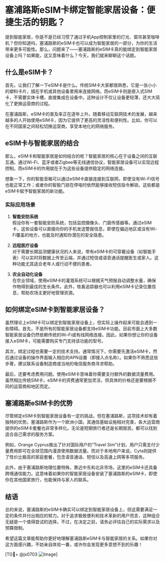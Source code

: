 # 塞浦路斯eSIM卡绑定智能家居设备：便捷生活的钥匙？

提到智能家居，你是不是已经习惯了通过手机App控制家里的灯光、窗帘甚至咖啡机？但你知道吗，塞浦路斯的eSIM卡也可以成为智能家居的一部分，为你的生活带来更多可能性。那么，问题来了——塞浦路斯的eSIM卡真的能绑定到智能家居设备上吗？如果能，这又意味着什么？今天，我们就来聊聊这个话题。

## 什么是eSIM卡？

首先，让我们了解一下eSIM卡是什么。传统SIM卡大家都很熟悉，它是一张小小的塑料卡片，插在手机或其他设备里用来连接网络。而eSIM卡则是嵌入式SIM卡，不需要实体卡槽，直接集成在设备中。这种设计不仅让设备更轻薄，还大大简化了更换运营商的过程。

在塞浦路斯，eSIM卡的普及率正在逐年上升。随着移动互联网技术的发展，越来越多的人开始使用eSIM卡，因为它提供了更高的灵活性和便利性。比如，你可以在不同国家之间轻松切换运营商，享受本地化的网络服务。

## eSIM卡与智能家居的结合

那么，eSIM卡和智能家居是如何结合的呢？智能家居的核心在于设备之间的互联互通。通过Wi-Fi、蓝牙或者Zigbee等无线通信协议，智能家居设备可以实现远程控制。而eSIM卡的作用就在于为这些设备提供稳定的网络连接。

想象一下，你的智能音箱可以通过eSIM卡直接连接到互联网，即使没有Wi-Fi信号也能正常工作；或者你的智能门锁在停电时依然能够接收短信指令解锁。这些都是eSIM卡赋予智能家居的新功能。

### 实际应用场景

1. **智能安防系统**  
   假设你有一套智能安防系统，包括监控摄像头、门窗传感器等。通过eSIM卡，这些设备可以直接向你的手机发送警报信息，即使在偏远地区或没有Wi-Fi覆盖的地方，也能及时通知你潜在的安全隐患。

2. **远程医疗设备**  
   对于需要长期监测健康状况的人来说，带有eSIM卡的可穿戴设备（如智能手表）可以实时将数据上传至云端，并通过短信或语音通话提醒医生或家人。这种功能尤其适合老年人或行动不便的患者。

3. **农业自动化设备**  
   在农业领域，使用eSIM卡的灌溉系统可以根据天气预报自动调整水量，确保作物得到最佳的生长条件。此外，牲畜追踪器也可以利用eSIM卡记录位置信息，帮助农场主更好地管理资源。

## 如何绑定eSIM卡到智能家居设备？

虽然理论上eSIM卡可以绑定到智能家居设备上，但实际上操作起来可能会遇到一些障碍。首先，不是所有的智能家居设备都支持eSIM卡功能。目前市面上大多数智能家居设备仍然依赖传统的Wi-Fi或有线网络连接。因此，如果你想让你的设备接入eSIM卡，可能需要购买专门支持该功能的型号。

其次，绑定过程也需要一定的技术支持。通常情况下，你需要先激活eSIM卡，然后通过设备的操作界面输入相应的APN设置（即接入点名称）。如果你不熟悉这些步骤，建议联系设备制造商或当地的电信服务商寻求帮助。

最后，还要考虑费用问题。使用eSIM卡意味着你需要支付额外的数据流量费用。虽然相比传统SIM卡，eSIM卡的资费通常更加灵活，但具体的价格还是要根据不同的运营商和地区而定。

## 塞浦路斯eSIM卡的优势

尽管绑定eSIM卡到智能家居设备有一定的挑战，但在塞浦路斯，这项技术却有着独特的优势。塞浦路斯作为一个欧洲小国，其通信基础设施相对完善，各大运营商提供的eSIM卡套餐也非常多样化。无论是短期旅行者还是长期居民，都可以找到适合自己需求的服务方案。

例如，Orange Cyprus推出了针对国际用户的“Travel Sim”计划，用户只需支付少量费用即可在全球范围内漫游使用数据流量。而对于本地用户来说，Cyta则提供了性价比极高的家庭套餐，包含语音通话、短信以及高速上网等多项服务。

此外，由于塞浦路斯地理位置特殊，靠近中东和北非市场，这里的eSIM卡还具备跨境通信能力。这意味着如果你的智能家居设备安装了塞浦路斯的eSIM卡，即使你在其他国家旅行，也能保持与家人的联系。

## 结语

总的来说，塞浦路斯的eSIM卡确实可以绑定到智能家居设备上，但这需要满足一定的条件并付出相应的努力。对于追求极致便利和技术革新的用户而言，这种组合无疑是一个值得尝试的选择。不过，在决定之前，请务必评估自己的实际需求以及预算限制。

希望这篇文章能帮助你更好地理解塞浦路斯eSIM卡与智能家居的关系。如果你对这方面感兴趣，不妨亲自体验一番，或许你会发现更多意想不到的乐趣！  

[TG💪+ @jx0703 ![Image](https://github.com/user-attachments/assets/dbca1d08-cadb-493c-b0ec-ad6f7a83f270)]